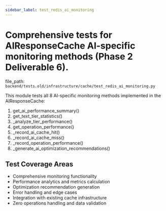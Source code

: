 ```yaml
---
sidebar_label: test_redis_ai_monitoring
---
```


# Comprehensive tests for AIResponseCache AI-specific monitoring methods (Phase 2 Deliverable 6).

  file_path: `backend/tests.old/infrastructure/cache/test_redis_ai_monitoring.py`

This module tests all 8 AI-specific monitoring methods implemented in the AIResponseCache:
1. get_ai_performance_summary()
2. get_text_tier_statistics()
3. _analyze_tier_performance()
4. get_operation_performance()
5. _record_ai_cache_hit()
6. _record_ai_cache_miss()
7. _record_operation_performance()
8. _generate_ai_optimization_recommendations()

## Test Coverage Areas

- Comprehensive monitoring functionality
- Performance analytics and metrics calculation
- Optimization recommendation generation
- Error handling and edge cases
- Integration with existing cache infrastructure
- Zero operations handling and data validation
